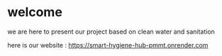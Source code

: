 <h1>welcome</h1>
<p>
we are here to present our project based on clean water and sanitation

here is our website : https://smart-hygiene-hub-pmmt.onrender.com
</p>
